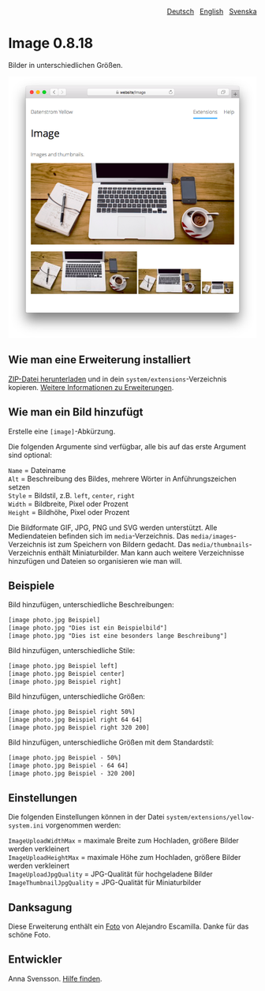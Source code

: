 <p align="right"><a href="README-de.md">Deutsch</a> &nbsp; <a href="README.md">English</a> &nbsp; <a href="README-sv.md">Svenska</a></p>

# Image 0.8.18

Bilder in unterschiedlichen Größen.

<p align="center"><img src="image-screenshot.png?raw=true" alt="Bildschirmfoto"></p>

## Wie man eine Erweiterung installiert

[ZIP-Datei herunterladen](https://github.com/annaesvensson/yellow-image/archive/main.zip) und in dein `system/extensions`-Verzeichnis kopieren. [Weitere Informationen zu Erweiterungen](https://github.com/annaesvensson/yellow-update/tree/main/README-de.md).

## Wie man ein Bild hinzufügt

Erstelle eine `[image]`-Abkürzung.

Die folgenden Argumente sind verfügbar, alle bis auf das erste Argument sind optional:
 
`Name` = Dateiname  
`Alt` = Beschreibung des Bildes, mehrere Wörter in Anführungszeichen setzen  
`Style` = Bildstil, z.B. `left`, `center`, `right`  
`Width` = Bildbreite, Pixel oder Prozent  
`Height` = Bildhöhe, Pixel oder Prozent   

Die Bildformate GIF, JPG, PNG und SVG werden unterstützt. Alle Mediendateien befinden sich im `media`-Verzeichnis. Das `media/images`-Verzeichnis ist zum Speichern von Bildern gedacht. Das `media/thumbnails`-Verzeichnis enthält Miniaturbilder. Man kann auch weitere Verzeichnisse hinzufügen und Dateien so organisieren wie man will.

## Beispiele

Bild hinzufügen, unterschiedliche Beschreibungen:

    [image photo.jpg Beispiel]
    [image photo.jpg "Dies ist ein Beispielbild"]
    [image photo.jpg "Dies ist eine besonders lange Beschreibung"]

Bild hinzufügen, unterschiedliche Stile:

    [image photo.jpg Beispiel left]
    [image photo.jpg Beispiel center]
    [image photo.jpg Beispiel right]

Bild hinzufügen, unterschiedliche Größen:

    [image photo.jpg Beispiel right 50%]
    [image photo.jpg Beispiel right 64 64]
    [image photo.jpg Beispiel right 320 200]

Bild hinzufügen, unterschiedliche Größen mit dem Standardstil:

    [image photo.jpg Beispiel - 50%]
    [image photo.jpg Beispiel - 64 64]
    [image photo.jpg Beispiel - 320 200]

## Einstellungen

Die folgenden Einstellungen können in der Datei `system/extensions/yellow-system.ini` vorgenommen werden:

`ImageUploadWidthMax` = maximale Breite zum Hochladen, größere Bilder werden verkleinert  
`ImageUploadHeightMax` = maximale Höhe zum Hochladen, größere Bilder werden verkleinert  
`ImageUploadJpgQuality` = JPG-Qualität für hochgeladene Bilder  
`ImageThumbnailJpgQuality` = JPG-Qualität für Miniaturbilder  

## Danksagung

Diese Erweiterung enthält ein [Foto](https://unsplash.com/photos/xII7efH1G6o) von Alejandro Escamilla. Danke für das schöne Foto.

## Entwickler

Anna Svensson. [Hilfe finden](https://datenstrom.se/de/yellow/help/).
